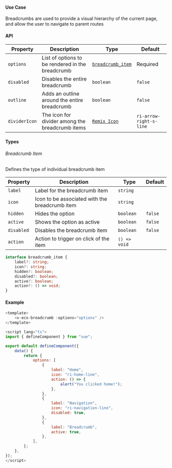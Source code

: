 #### Use Case

Breadcrumbs are used to provide a visual hierarchy of the current page, and allow the user to navigate to parent routes

#### API

| Property      | Description                                      | Type                                   | Default                 |
| ------------- | ------------------------------------------------ | -------------------------------------- | ----------------------- |
| `options`     | List of options to be rendered in the breadcrumb | [`breadcrumb_item`](#breadcrumb-item)  | Required                |
| `disabled`    | Disables the entire breadcrumb                   | `boolean`                              | `false`                 |
| `outline`     | Adds an outline around the entire breadcrumb     | `boolean`                              | `false`                 |
| `dividerIcon` | The icon for divider among the breadcrumb items  | [`Remix Icon`](https://remixicon.com/) | `ri-arrow-right-s-line` |

#### Types

###### Breadcrumb Item

Defines the type of individual breadcrumb item

| Property   | Description                                    | Type         | Default |
| ---------- | ---------------------------------------------- | ------------ | ------- |
| `label`    | Label for the breadcrumb item                  | `string`     |         |
| `icon`     | Icon to be associated with the breadcrumb item | `string`     |         |
| `hidden`   | Hides the option                               | `boolean`    | `false` |
| `active`   | Shows the option as active                     | `boolean`    | `false` |
| `disabled` | Disables the breadcrumb item                   | `boolean`    | `false` |
| `action`   | Action to trigger on click of the item         | `() => void` |         |

```ts
interface breadcrumb_item {
	label?: string;
	icon?: string;
	hidden?: boolean;
	disabled?: boolean;
	active?: boolean;
	action?: () => void;
}
```

#### Example

```js
<template>
	<v-eco-breadcrumb :options="options" />
</template>

<script lang="ts">
import { defineComponent } from "vue";

export default defineComponent({
	data() {
		return {
			options: [
				{
					label: "Home",
					icon: "ri-home-line",
					action: () => {
						alert("You clicked home!");
					},
				},
				{
					label: "Navigation",
					icon: "ri-navigation-line",
					disabled: true,
				},
				{
					label: "Breadcrumb",
					active: true,
				},
			],
		};
	},
});
</script>
```
